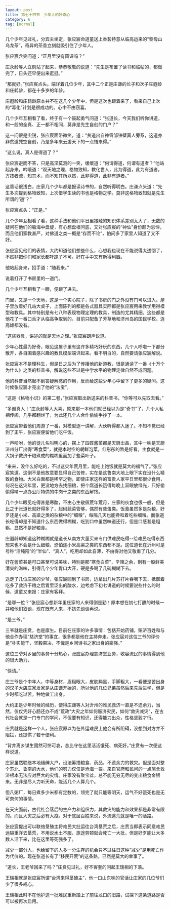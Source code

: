```yaml
---
layout: post
title: 第七十四节　少年人的好奇心
category: 6
tag: [normal]
---
```


几个少年见过礼，分宾主坐定，张应宸命道童送上香茗特意从临高运来的“黎母山乌龙茶”，奇异的茶香立刻就吸引住了少年人。

张应宸含笑问道：“正月里没有窗课吗？”

庄永龄等人立刻站了起来，恭恭敬敬的说道：“先生是布置了读书和临帖的，都做完了，日头还早便出来逛逛。”

“那就好。”张应宸点头。端详着几位少年，其中二个正是庄谦的长子和次子庄遐龄和庄鹤龄，都在十多岁的年龄。

庄遐龄和庄鹤龄原本并不在这几个少年中，但是这次也跟着来了，看来自己上次的“毒化”计划是很成功的。心中不由窃喜。

几个少年互相看了看，终于有一个鼓起勇气问道：“张道长，今天我们听你讲道，和一般的全真、正一都不相同，莫非是先生自创的门户？”

这一问很是尖锐，张应宸面带微笑，道：“贫道出自神霄邹铁壁真人旁系，这道亦非贫道凭空自创，乃是多年来云游天下的一点悟来得。”

“这么说，真人是得道了？”

张应宸避而不答，只是高深莫测的一笑，缓缓道：“何谓得道，何谓有道者？”他站起身来，吟哦道：“观天地之理，格物致知，教化世人，此为得道，此为有道者。方技者流，知其术，而不知其所以然，此非得道，此非有道者。”

这番话很浅白，庄家几个少年都是报读诗书的，自然听得明白。庄谦点头道：“先生多次提到格物致知，上次借学生读的书也是格物之学。莫非这格物致知就是先生所谓的‘道’？”

张应宸点头：“正是。”

几个少年互相看了看，这种手法和他们平日里接触的知识体系差别太大了，无数的疑问在他们的脑海中盘旋，有心想盘根问底，又对张应宸的“神仙”身份颇为忌惮，而且他们家教甚严，对佛道之类一概是“存而不论”，怕问多了家里人知道了又不好。

张应宸见他们的表情，大约知道他们想些什么，心想我也现在不能说得太透彻了，不然非把你们和家长都吓跑了不可。好在手中又有新得利器。

他站起身来，招手道：“随我来。”

说着打开了书房里的一道门。

几个少年互相看了一眼，便跟了进去。

门里，又是一个天地，这是一个实心院子，除了书房的门之外没有门可以进入。屋子里放着好几站大桌子，上面陈列的都是各式器具实际都是张应宸用来教学用得模型和教具。其中特别是有七八种表现物理定理的教具，制造的尤其精细。这些都是他花了一番口舌才从临高争取到的。目前只配备了芳草地和济州岛的国民学校。连高雄都没有。

“这些器具，讲述的就是天地之理。”张应宸朗声说道。

少年心性最为好奇，眼见这屋子里有这许多精巧好玩的东西，几个人呼啦一下都分散开，各自围着感兴趣的教具模型端详起来。看不明白的，自然要请张应宸解说。

张应宸本不是理科生，但是日之后为了传播他的新道教，很是通读了一番《十万个为什么》之类的科普书，解说这些不过是中学水平的物理定律自然不成问题。

他的科普当然起不到答疑解惑的作用，反而给这些少年心中留下了更多的疑问。这时候张应宸才亮出了他的“法宝”。

“这是《格物小识》的第二卷，”张应宸取出新送来的科普书，“你等可以先取去看。”

“多谢真人！”庄永龄等人大喜，原来那一本他们就已经以为是“奇书”了，几个人私相传阅，几乎都翻烂了，为此还几个人合作偷偷手抄了一本。

张应宸带着他们周游了一番，对模型逐一讲解，大伙听得都入迷了。不知不觉已经到了正午，张应宸便留他们吃午饭。

一声吩咐，他的徒儿名叫明心的，摆上了四碟酱菜都是天厨出品，其中一味是天厨济州分厂出得“寒食菜”，就是本时空的朝鲜泡菜，红彤彤的煞是好看。主食就是一大锅子救济干粮煮成的糊糊里面加了些菜叶子。

“来来，没什么好吃的，不过这灾年荒月里，能吃上饱饭就是莫大的福气了。”张应宸笑道。这倒不是他故意要显得自己苦修，实在是这鲁南大地上眼下实在没什么精致的食物。大米白面都是稀罕之物，即使庄家这样的富贵人家平日里都很少食用，何况在这灾年里，更没地方去找细粮，把个腐道长饿得每晚上双眼放绿光，只好偷偷得啃一点办公厅特供的牛肉干之类的东西解馋。

几个少年眼见吃得甚是寒酸，不由心生敬佩荒年荒月，庄家的伙食也很一般，但是比之于张道长就好得多了，起码蔬菜管够，偶然有些蛋类。饭食虽然多是杂粮，好歹还是小米、高粱之类的杂粮中的“细粮”，每隔几天也能搀和着吃些细粮。而张道长吃得却是不知道什么东西做得糊糊，吃到口中虽然味道还行，但是口感甚是粗粝，显然不是好粮食。

庄遐龄却知道这种糊糊就是道长从南方大量买来专门供难民吃得--给难民吃得东西想来也不会是什么细粮，恐怕连小米高粱之类的东西都不是。这位道长在沂州可是号称“活纯阳”的“半仙”、“真人”，吃用却如此自薄，不由得对他又敬重了几分。

好在酱菜甚是可口甚至可说美味，特别是那“寒食白菜”，辛辣之余，别有一股鲜美清爽的滋味，引得几个少年胃口大开，硬是多喝了几碗糊糊下去。

送走了几位庄家的少爷，张应宸回到了书房，边拿出几片苏打片吞咽下去，抵御着吃多了救济干粮之后胃里泛出的酸水，边考虑下初七讲道的时候要说些什么的时候，道童又来报：庄家有客拜。

“是哪一位？”张应宸心想新年里庄家的人来得倒是勤！原本想在初七打醮的时候一并和他们叙谈，现在既有人来，不妨先谈谈再说。

“是三爷。”

三爷就是庄贲，也是廪生。目前在庄家的许多事情：包括开始药铺，赈济百姓和与他合作办理“慈济堂”的事宜，很多都是他在主持奔走。张应宸对这位三爷的评价是“朴实能干，坚毅果决，不愧是乡间诗书之家出身的豪强。”

这位三爷对乡里的事务十分热心，张应宸办理慈济堂业务，收容流民的事情得到他的很大助力，

“快请。”

庄三爷是个中年人，中等身材，眉粗眼大，皮肤黝黑，手脚粗大，一看便是苦出身的汉子大店庄家发家是从庄谦开始的，所以他的几位兄弟虽然后来先后进学，但是少时都吃过苦，种地做工出身。

大约正是少年时候的经历，使得庄谦等人对沂州的难民救济一直是不遗余力，当然，仅仅凭好心肠还办不成“荒政”大灾之年如何赈济灾民，如何“救灾减灾”，在古代社会就是一门专门的学问，不但要有知识，还得能力出众，性格坚毅才行。

庄贲就是这样一个人，张应宸原以为在外运难民上他会有所阻碍，没想到对方并不阻拦，还提供了若干便利。

“背井离乡谋生固然可怜可哀，总比守在这里活活饿死、病死好。”庄贲有一次便这样说道。

庄家虽然联络本地缙绅大户，设法筹措粮食、药品，不遗余力的救灾。但是面对整个苏北、鲁南的大水，他们的努力仅仅是沧海一粟。来自官府和民间的一点施舍救济根本无法应对巨大的灾情。庄家没有聚宝盆，总不能无穷无尽的变出粮食金银来。无非是尽人力听天命，能活几个人算几个。

但凡粥厂，每日煮多少米都有定数的，领完了就只能等明天，运气不好饿死也是无可奈何的事情。

在天灾面前，古代社会落后的生产力和组织力，其救灾的能力和效果都是非常有限的。而且大灾之后必有大疫。对于底层百姓来说，外流逃荒就是唯一的活路。

张应宸提出可以联络垦殖主将难民大批运往台湾垦荒之后，庄贲当即表示同意难民远隔重洋去垦荒，不用说水土不服，旅途劳顿就会死亡一大批，但是好歹能让大多数人活下来，比在这里等死强多了。

减少一部分人，也给留下的人多一分生存的机会只不过往日这种“减少”是用死亡作为代价的。现在张道长有了“移民开荒”的这条路，已然是莫大的幸事了。

“道长，王老爷回来了吗？”庄贲见过礼，好不客套的问起王瑞相的下落。

王瑞相就是张应宸所谓“台湾来得垦殖主”，他一口山东味的官话让庄家的几位爷们少了很多戒心。

王瑞相此时不在他护送一批难民重新踏上了前往龙口的旧路，试探下这条道路是否可以被再次启用。
